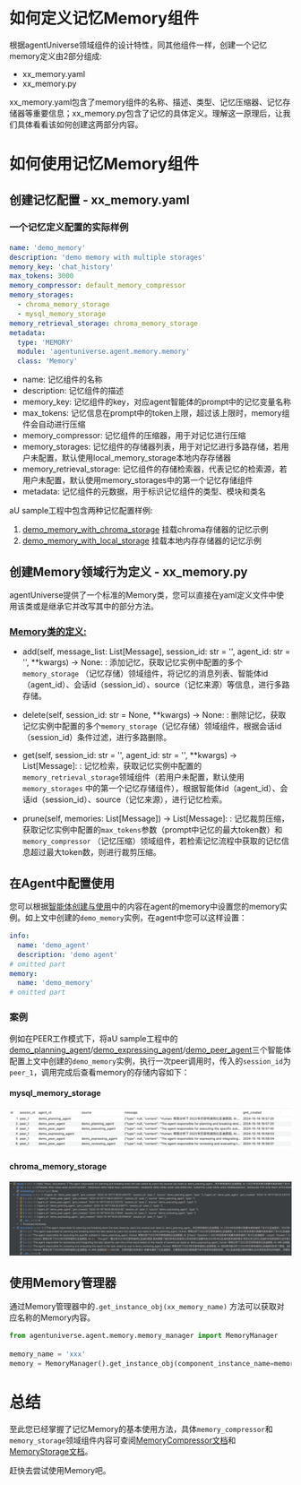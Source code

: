# 如何定义记忆Memory组件

根据agentUniverse领域组件的设计特性，同其他组件一样，创建一个记忆memory定义由2部分组成:

- xx_memory.yaml
- xx_memory.py

xx_memory.yaml包含了memory组件的名称、描述、类型、记忆压缩器、记忆存储器等重要信息；xx_memory.py包含了记忆的具体定义。理解这一原理后，让我们具体看看该如何创建这两部分内容。

# 如何使用记忆Memory组件

## 创建记忆配置 - xx_memory.yaml

### 一个记忆定义配置的实际样例

```yaml
name: 'demo_memory'
description: 'demo memory with multiple storages'
memory_key: 'chat_history'
max_tokens: 3000
memory_compressor: default_memory_compressor
memory_storages:
  - chroma_memory_storage
  - mysql_memory_storage
memory_retrieval_storage: chroma_memory_storage
metadata:
  type: 'MEMORY'
  module: 'agentuniverse.agent.memory.memory'
  class: 'Memory'
```

- name: 记忆组件的名称
- description: 记忆组件的描述
- memory_key: 记忆组件的key，对应agent智能体的prompt中的记忆变量名称
- max_tokens: 记忆信息在prompt中的token上限，超过该上限时，memory组件会自动进行压缩
- memory_compressor: 记忆组件的压缩器，用于对记忆进行压缩
- memory_storages: 记忆组件的存储器列表，用于对记忆进行多路存储，若用户未配置，默认使用local_memory_storage本地内存存储器
- memory_retrieval_storage: 记忆组件的存储检索器，代表记忆的检索源，若用户未配置，默认使用memory_storages中的第一个记忆存储组件
- metadata: 记忆组件的元数据，用于标识记忆组件的类型、模块和类名

aU sample工程中包含两种记忆配置样例:

1. [demo_memory_with_chroma_storage](../../../../../../sample_standard_app/intelligence/agentic/memory/demo_memory_a.yaml) 挂载chroma存储器的记忆示例
2. [demo_memory_with_local_storage](../../../../../../sample_standard_app/intelligence/agentic/memory/demo_memory_b.yaml) 挂载本地内存存储器的记忆示例


## 创建Memory领域行为定义 - xx_memory.py

agentUniverse提供了一个标准的Memory类，您可以直接在yaml定义文件中使用该类或是继承它并改写其中的部分方法。

### [Memory类的定义:](../../../../../../agentuniverse/agent/memory/memory.py)

- add(self, message_list: List[Message], session_id: str = '', agent_id: str = '', **kwargs) -> None:
  : 添加记忆，获取记忆实例中配置的多个`memory_storage`
  （记忆存储）领域组件，将记忆的消息列表、智能体id（agent_id）、会话id（session_id）、source（记忆来源）等信息，进行多路存储。

- delete(self, session_id: str = None, **kwargs) -> None:
  : 删除记忆，获取记忆实例中配置的多个`memory_storage`（记忆存储）领域组件，根据会话id（session_id）条件过滤，进行多路删除。

- get(self, session_id: str = '', agent_id: str = '', **kwargs) -> List[Message]:
  : 记忆检索，获取记忆实例中配置的`memory_retrieval_storage`领域组件（若用户未配置，默认使用`memory_storages`
  中的第一个记忆存储组件），根据智能体id（agent_id）、会话id（session_id）、source（记忆来源），进行记忆检索。

- prune(self, memories: List[Message]) -> List[Message]:
  : 记忆裁剪压缩，获取记忆实例中配置的`max_tokens`参数（prompt中记忆的最大token数）和`memory_compressor`
  （记忆压缩）领域组件，若检索记忆流程中获取的记忆信息超过最大token数，则进行裁剪压缩。

## 在Agent中配置使用

您可以根据[智能体创建与使用](../智能体/智能体创建与使用.md)中的内容在agent的memory中设置您的memory实例。如上文中创建的`demo_memory`实例，在agent中您可以这样设置：

```yaml
info:
  name: 'demo_agent'
  description: 'demo agent'
# omitted part
memory:
  name: 'demo_memory'
# omitted part
```

### 案例
例如在PEER工作模式下，将aU sample工程中的[demo_planning_agent](../../../../../../sample_standard_app/intelligence/agentic/agent/agent_instance/peer_agent_case/demo_planning_agent.yaml)/[demo_expressing_agent](../../../../../../sample_standard_app/intelligence/agentic/agent/agent_instance/peer_agent_case/demo_expressing_agent.yaml)/[demo_peer_agent](../../../../../../sample_standard_app/intelligence/agentic/agent/agent_instance/peer_agent_case/demo_peer_agent.yaml)三个智能体配置上文中创建的`demo_memory`实例，执行一次peer调用时，传入的`session_id`为`peer_1`，调用完成后查看memory的存储内容如下：

#### mysql_memory_storage
![mysql_memory](../../../../_picture/mysql_memory.png)

#### chroma_memory_storage
![chroma_memory](../../../../_picture/chroma_memory.png)

## 使用Memory管理器

通过Memory管理器中的`.get_instance_obj(xx_memory_name)` 方法可以获取对应名称的Memory内容。

```python
from agentuniverse.agent.memory.memory_manager import MemoryManager

memory_name = 'xxx'
memory = MemoryManager().get_instance_obj(component_instance_name=memory_name)
```

# 总结

至此您已经掌握了记忆Memory的基本使用方法，具体`memory_compressor`和`memory_storage`领域组件内容可查阅[MemoryCompressor文档](MemoryCompressor.md)和[MemoryStorage文档](MemoryStorage.md)。

赶快去尝试使用Memory吧。